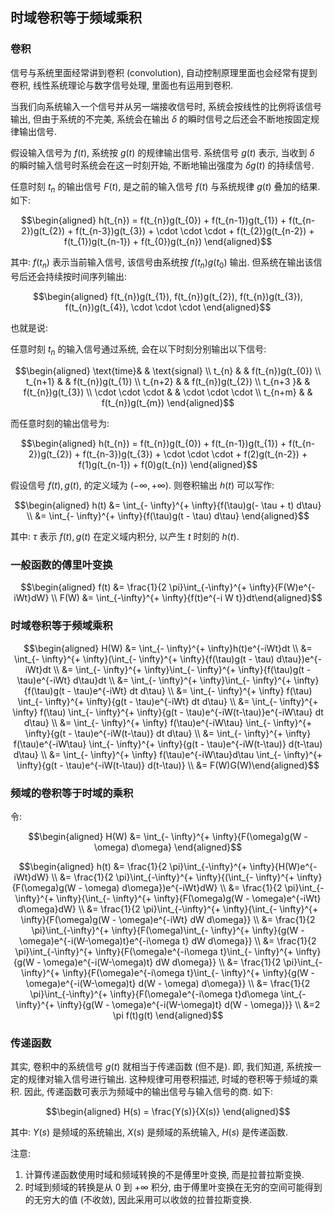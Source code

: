 ## 时域卷积等于频域乘积



### 卷积

信号与系统里面经常讲到卷积 (convolution), 自动控制原理里面也会经常有提到卷积, 线性系统理论与数字信号处理, 里面也有运用到卷积. 

当我们向系统输入一个信号并从另一端接收信号时, 系统会按线性的比例将该信号输出, 但由于系统的不完美, 系统会在输出 $\delta$ 的瞬时信号之后还会不断地按固定规律输出信号. 

假设输入信号为 $f(t)$, 系统按 $g(t)$ 的规律输出信号. 系统信号 $g(t)$ 表示, 当收到 $\delta$ 的瞬时输入信号时系统会在这一时刻开始, 不断地输出强度为 $\delta g(t)$ 的持续信号. 

任意时刻 $t_{n}$ 的输出信号 $F(t)$, 是之前的输入信号 $f(t)$ 与系统规律 $g(t)$ 叠加的结果. 如下: 

$$\begin{aligned} h(t_{n}) = f(t_{n})g(t_{0}) + f(t_{n-1})g(t_{1}) + f(t_{n-2})g(t_{2}) + f(t_{n-3})g(t_{3}) + \cdot \cdot \cdot + f(t_{2})g(t_{n-2}) + f(t_{1})g(t_{n-1}) + f(t_{0})g(t_{n}) \end{aligned}$$

其中: $f(t_{n})$ 表示当前输入信号, 该信号由系统按 $f(t_{n})g(t_{0})$ 输出. 但系统在输出该信号后还会持续按时间序列输出:  

$$\begin{aligned} f(t_{n})g(t_{1}), f(t_{n})g(t_{2}), f(t_{n})g(t_{3}), f(t_{n})g(t_{4}), \cdot \cdot \cdot \end{aligned}$$ 



也就是说: 

任意时刻 $t_{n}$ 的输入信号通过系统, 会在以下时刻分别输出以下信号: 

$$\begin{aligned} \text{time}& & \text{signal} \\ t_{n} & & f(t_{n})g(t_{0}) \\ t_{n+1} & & f(t_{n})g(t_{1}) \\ t_{n+2} & & f(t_{n})g(t_{2}) \\ t_{n+3 }& & f(t_{n})g(t_{3}) \\ \cdot \cdot \cdot & & \cdot \cdot \cdot \\ t_{n+m} & & f(t_{n})g(t_{m}) \end{aligned}$$

而任意时刻的输出信号为: 

$$\begin{aligned} h(t_{n}) = f(t_{n})g(t_{0}) + f(t_{n-1})g(t_{1}) + f(t_{n-2})g(t_{2}) + f(t_{n-3})g(t_{3}) + \cdot \cdot \cdot + f(2)g(t_{n-2}) + f(1)g(t_{n-1}) + f(0)g(t_{n}) \end{aligned}$$ 

假设信号 $f(t), g(t)$, 的定义域为 $(- \infty, + \infty)$. 则卷积输出 $h(t)$ 可以写作: 

$$\begin{aligned} h(t) &= \int_{- \infty}^{+ \infty}{f(\tau)g(- \tau + t) d\tau} \\ &= \int_{- \infty}^{+ \infty}{f(\tau)g(t - \tau) d\tau}  \end{aligned}$$

其中: $\tau$ 表示 $f(t), g(t)$ 在定义域内积分, 以产生 $t$ 时刻的 $h(t)$. 





### 一般函数的傅里叶变换

$$\begin{aligned} f(t) &= \frac{1}{2 \pi}\int_{-\infty}^{+ \infty}{F(W)e^{-iWt}dW} \\ F(W) &= \int_{-\infty}^{+ \infty}{f(t)e^{-i W t}}dt\end{aligned}$$





### 时域卷积等于频域乘积

$$\begin{aligned} H(W) &= \int_{- \infty}^{+ \infty}h(t)e^{-iWt}dt \\ &= \int_{- \infty}^{+ \infty}(\int_{- \infty}^{+ \infty}{f(\tau)g(t - \tau) d\tau})e^{-iWt}dt \\ &= \int_{- \infty}^{+ \infty}\int_{- \infty}^{+ \infty}{f(\tau)g(t - \tau)e^{-iWt} d\tau}dt \\ &= \int_{- \infty}^{+ \infty}\int_{- \infty}^{+ \infty}{f(\tau)g(t - \tau)e^{-iWt} dt d\tau} \\ &= \int_{- \infty}^{+ \infty} f(\tau) \int_{- \infty}^{+ \infty}{g(t - \tau)e^{-iWt} dt d\tau} \\ &= \int_{- \infty}^{+ \infty} f(\tau) \int_{- \infty}^{+ \infty}{g(t - \tau)e^{-iW(t-\tau)}e^{-iW\tau} dt d\tau} \\ &= \int_{- \infty}^{+ \infty} f(\tau)e^{-iW\tau} \int_{- \infty}^{+ \infty}{g(t - \tau)e^{-iW(t-\tau)} dt d\tau} \\ &= \int_{- \infty}^{+ \infty} f(\tau)e^{-iW\tau} \int_{- \infty}^{+ \infty}{g(t - \tau)e^{-iW(t-\tau)} d(t-\tau) d\tau} \\ &= \int_{- \infty}^{+ \infty} f(\tau)e^{-iW\tau}d\tau \int_{- \infty}^{+ \infty}{g(t - \tau)e^{-iW(t-\tau)} d(t-\tau)} \\ &= F(W)G(W)\end{aligned}$$





### 频域的卷积等于时域的乘积

令: 

$$\begin{aligned} H(W) &= \int_{- \infty}^{+ \infty}{F(\omega)g(W - \omega) d\omega}  \end{aligned}$$ 



$$\begin{aligned} h(t) &= \frac{1}{2 \pi}\int_{-\infty}^{+ \infty}{H(W)e^{-iWt}dW} \\ &= \frac{1}{2 \pi}\int_{-\infty}^{+ \infty}{(\int_{- \infty}^{+ \infty}{F(\omega)g(W - \omega) d\omega})e^{-iWt}dW} \\ &= \frac{1}{2 \pi}\int_{-\infty}^{+ \infty}{\int_{- \infty}^{+ \infty}{F(\omega)g(W - \omega)e^{-iWt} d\omega}dW} \\ &= \frac{1}{2 \pi}\int_{-\infty}^{+ \infty}{\int_{- \infty}^{+ \infty}{F(\omega)g(W - \omega)e^{-iWt} dW d\omega}} \\ &= \frac{1}{2 \pi}\int_{-\infty}^{+ \infty}{F(\omega)\int_{- \infty}^{+ \infty}{g(W - \omega)e^{-i(W-\omega)t}e^{-i\omega t} dW d\omega}} \\ &= \frac{1}{2 \pi}\int_{-\infty}^{+ \infty}{F(\omega)e^{-i\omega t}\int_{- \infty}^{+ \infty}{g(W - \omega)e^{-i(W-\omega)t} dW d\omega}} \\ &= \frac{1}{2 \pi}\int_{-\infty}^{+ \infty}{F(\omega)e^{-i\omega t}\int_{- \infty}^{+ \infty}{g(W - \omega)e^{-i(W-\omega)t} d(W - \omega) d\omega}} \\ &= \frac{1}{2 \pi}\int_{-\infty}^{+ \infty}{F(\omega)e^{-i\omega t}d\omega \int_{- \infty}^{+ \infty}{g(W - \omega)e^{-i(W-\omega)t} d(W - \omega)}} \\ &=2 \pi f(t)g(t) \end{aligned}$$ 







### 传递函数

其实, 卷积中的系统信号 $g(t)$ 就相当于传递函数 (但不是). 即, 我们知道, 系统按一定的规律对输入信号进行输出. 这种规律可用卷积描述, 时域的卷积等于频域的乘积. 因此, 传递函数可表示为频域中的输出信号与输入信号的商. 如下: 

$$\begin{aligned} H(s) = \frac{Y(s)}{X(s)} \end{aligned}$$ 

其中: $Y(s)$ 是频域的系统输出, $X(s)$ 是频域的系统输入, $H(s)$ 是传递函数. 



注意: 

1. 计算传递函数使用时域和频域转换的不是傅里叶变换, 而是拉普拉斯变换. 
2. 时域到频域的转换是从 $0$ 到 $+ \infty$ 积分, 由于傅里叶变换在无穷的空间可能得到的无穷大的值 (不收敛), 因此采用可以收敛的拉普拉斯变换. 







